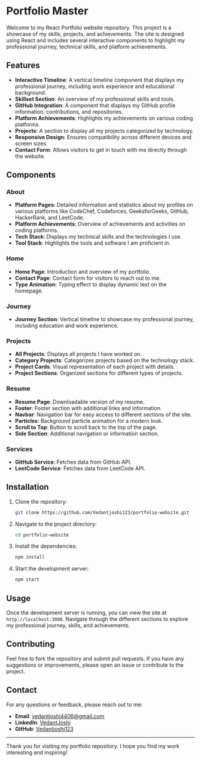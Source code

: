 # Portfolio Master

Welcome to my React Portfolio website repository. This project is a showcase of my skills, projects, and achievements. The site is designed using React and includes several interactive components to highlight my professional journey, technical skills, and platform achievements.

## Features

- **Interactive Timeline**: A vertical timeline component that displays my professional journey, including work experience and educational background.
- **Skillset Section**: An overview of my professional skills and tools.
- **GitHub Integration**: A component that displays my GitHub profile information, contributions, and repositories.
- **Platform Achievements**: Highlights my achievements on various coding platforms.
- **Projects**: A section to display all my projects categorized by technology.
- **Responsive Design**: Ensures compatibility across different devices and screen sizes.
- **Contact Form**: Allows visitors to get in touch with me directly through the website.

## Components

### About

- **Platform Pages**: Detailed information and statistics about my profiles on various platforms like CodeChef, Codeforces, GeeksforGeeks, GitHub, HackerRank, and LeetCode.
- **Platform Achievements**: Overview of achievements and activities on coding platforms.
- **Tech Stack**: Displays my technical skills and the technologies I use.
- **Tool Stack**: Highlights the tools and software I am proficient in.

### Home

- **Home Page**: Introduction and overview of my portfolio.
- **Contact Page**: Contact form for visitors to reach out to me.
- **Type Animation**: Typing effect to display dynamic text on the homepage.

### Journey

- **Journey Section**: Vertical timeline to showcase my professional journey, including education and work experience.

### Projects

- **All Projects**: Displays all projects I have worked on.
- **Category Projects**: Categorizes projects based on the technology stack.
- **Project Cards**: Visual representation of each project with details.
- **Project Sections**: Organized sections for different types of projects.

### Resume

- **Resume Page**: Downloadable version of my resume.
- **Footer**: Footer section with additional links and information.
- **Navbar**: Navigation bar for easy access to different sections of the site.
- **Particles**: Background particle animation for a modern look.
- **Scroll to Top**: Button to scroll back to the top of the page.
- **Side Section**: Additional navigation or information section.

### Services

- **GitHub Service**: Fetches data from GitHub API.
- **LeetCode Service**: Fetches data from LeetCode API.

## Installation

1. Clone the repository:
    ```bash
    git clone https://github.com/Vedantjoshi123/portfolio-website.git
    ```

2. Navigate to the project directory:
    ```bash
    cd portfolio-website
    ```

3. Install the dependencies:
    ```bash
    npm install
    ```

4. Start the development server:
    ```bash
    npm start
    ```

## Usage

Once the development server is running, you can view the site at `http://localhost:3000`. Navigate through the different sections to explore my professional journey, skills, and achievements.

## Contributing

Feel free to fork the repository and submit pull requests. If you have any suggestions or improvements, please open an issue or contribute to the project.

## Contact

For any questions or feedback, please reach out to me:

- **Email**: vedantjoshi4406@gmail.com
- **LinkedIn**: [VedantJoshi](https://www.linkedin.com/in/vedantjoshi)
- **GitHub**: [Vedantjoshi123](https://github.com/Vedantjoshi123)

---

Thank you for visiting my portfolio repository. I hope you find my work interesting and inspiring!
